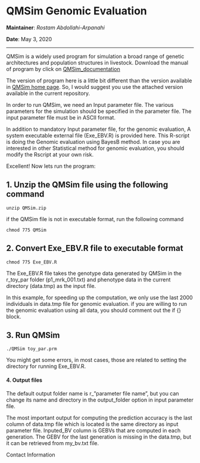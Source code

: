 # QMSim Genomic Evaluation

**Maintainer**: *Rostam Abdollahi-Arpanahi*

**Date**: May 3, 2020

---

QMSim is a widely used program for simulation a broad range of genetic architectures and population structures in livestock. Download the manual of program by click on [QMSim_documentation](http://animalbiosciences.uoguelph.ca/~msargol/qmsim/QMSim_documentation.pdf)

The version of program here is a little bit different than the version available in [QMSim home page](http://animalbiosciences.uoguelph.ca/~msargol/qmsim/). So, I would suggest you use the attached version available in the current repository.

In order to run QMSim, we need an Input parameter file. The various parameters for the simulation should be specified in the parameter file. The input parameter file must be in ASCII format.

In addition to mandatory Input parameter file, for the genomic evaluation, A system executable external file (Exe_EBV.R) is provided here. This R-script is doing the Genomic evaluation using BayesB method. In case you are interested in other Statistical method for genomic evaluation, you should modify the Rscript at your own risk.

Excellent! Now lets run the program:

## 1. Unzip the QMSim file using the following command

```
unzip QMSim.zip
```

if the QMSim file is not in executable format, run the following command

```
chmod 775 QMSim
```

## 2. Convert Exe_EBV.R file to executable format

```
chmod 775 Exe_EBV.R
```

The Exe_EBV.R file takes the genotype data generated by QMSim in the r_toy_par folder (p1_mrk_001.txt) and phenotype data in the current directory (data.tmp) as the input file.

In this example, for speeding up the computation, we only use the last 2000 individuals in data.tmp file for genomic evaluation. if you are willing to run the genomic evaluation using all data, you should comment out the if {} block. 

## 3. Run QMSim

```
./QMSim toy_par.prm
```

You might get some errors, in most cases, those are related to setting the directory for running Exe_EBV.R. 

#### 4. Output files

The default output folder name is r_”parameter file name”, but you can change its name and directory in the output_folder option in input parameter file.

The most important output for computing the prediction accuracy is the last column of data.tmp file which is located is the same directory as input parameter file. Inputed_BV column is GEBVs that are computed in each generation. The GEBV for the last generation is missing in the data.tmp, but it can be retrieved from my_bv.txt file.

Contact Information





